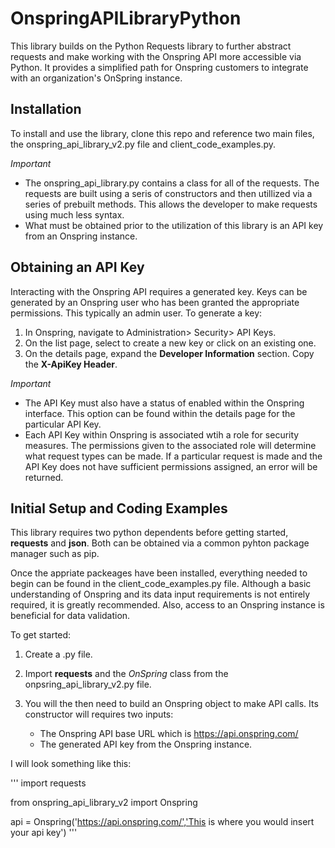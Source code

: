 # OnspringAPILibraryPython

This library builds on the Python Requests library to further abstract requests and make working with the Onspring API more accessible via Python. It provides a simplified path for Onspring customers to integrate with an organization's OnSpring instance.

## Installation

To install and use the library, clone this repo and reference two main files, the onspring_api_library_v2.py file and client_code_examples.py.

_Important_

- The onspring_api_library.py contains a class for all of the requests. The requests are built using a seris of constructors and then utillized via a series of prebuilt methods. This allows the developer to make requests using much less syntax.
- What must be obtained prior to the utilization of this library is an API key from an Onspring instance.

## Obtaining an API Key

Interacting with the Onspring API requires a generated key. Keys can be generated by an Onspring user who has been granted the appropriate permissions. This typically an admin user. To generate a key:

1. In Onspring, navigate to Administration> Security> API Keys.
2. On the list page, select to create a new key or click on an existing one.
3. On the details page, expand the **Developer Information** section. Copy the **X-ApiKey Header**.

_Important_

- The API Key must also have a status of enabled within the Onspring interface. This option can be found within the details page for the particular API Key.
- Each API Key within Onspring is associated wtih a role for security measures. The permissions given to the associated role will determine what request types can be made. If a particular request is made and the API Key does not have sufficient permissions assigned, an error will be returned.

## Initial Setup and Coding Examples

This library requires two python dependents before getting started, **requests** and **json**. Both can be obtained via a common pyhton package manager such as pip.

Once the appriate packeages have been installed, everything needed to begin can be found in the client_code_examples.py file. Although a basic understanding of Onspring and its data input requirements is not entirely required, it is greatly recommended. Also, access to an Onspring instance is beneficial for data validation.

To get started:

1. Create a .py file.
2. Import **requests** and the _OnSpring_ class from the onpsring_api_library_v2.py file.
3. You will the then need to build an Onspring object to make API calls. Its constructor will requires two inputs:

   - The Onspring API base URL which is https://api.onspring.com/
   - The generated API key from the Onspring instance.

I will look something like this:

''' import requests

from onspring_api_library_v2 import Onspring

api = Onspring('https://api.onspring.com/','This is where you would insert your api key') '''
